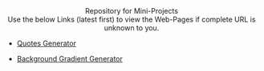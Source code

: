 <div align="center">Repository for Mini-Projects</div>

<div align="center">Use the below Links (latest first) to view the Web-Pages if complete URL is unknown to you.</div>

- [Quotes Generator](https://adityasingh2509.github.io/mini-projects/random-quote-generator/index.html)

- [Background Gradient Generator](https://adityasingh2509.github.io/mini-projects/background-generator/index.html)

